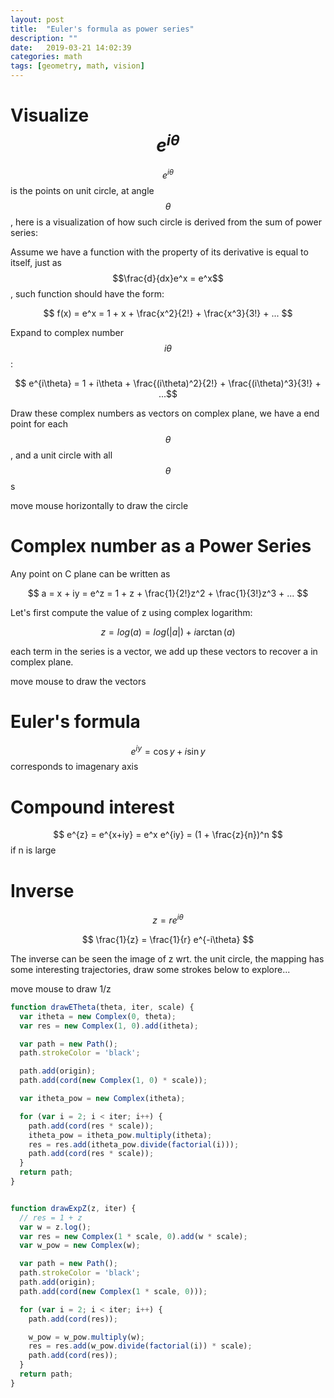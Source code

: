 ```yaml
---
layout: post
title:  "Euler's formula as power series"
description: ""
date:   2019-03-21 14:02:39
categories: math
tags: [geometry, math, vision]
---
```


<script type="text/javascript" src="../../js/paper-full.min.js"></script>
<script type="text/javascript" src="../../js/complex.js"></script>
<script type="text/paperscript" src="../../js/ei.js" canvas="ei"></script>
<script type="text/paperscript" src="../../js/ez.js" canvas="ez"></script>
<script type="text/paperscript" src="../../js/inverse.js" canvas="inv"></script>

# Visualize $$e^{i\theta}$$

$$e^{i\theta}$$ is the points on unit circle, at angle $$\theta$$, here is a visualization of how such circle is derived from the sum of power series:

Assume we have a function with the property of its derivative is equal to itself, just as $$\frac{d}{dx}e^x = e^x$$, such function should have the form:

$$ f(x) = e^x = 1 + x + \frac{x^2}{2!} + \frac{x^3}{3!} + ... $$

Expand to complex number $$i\theta$$:

$$ e^{i\theta} = 1 + i\theta + \frac{(i\theta)^2}{2!} + \frac{(i\theta)^3}{3!} + ...$$

Draw these complex numbers as vectors on complex plane, we have a end point for each $$\theta$$, and a unit circle with all $$\theta$$s

<canvas id="ei" width="450" height="450"></canvas>
<div class="image-caption">move mouse horizontally to draw the circle</div>

# Complex number as a Power Series

Any point on C plane can be written as

$$
  a = x + iy = e^z = 1 + z + \frac{1}{2!}z^2 + \frac{1}{3!}z^3 + ...
$$

Let's first compute the value of z using complex logarithm:

$$ z = log(a) = log(\vert a \vert) + i\arctan(a) $$

each term in the series is a vector, we add up these vectors to recover a in complex plane.

<canvas id="ez" width="450" height="450"></canvas>
<div class="image-caption">move mouse to draw the vectors</div>

# Euler's formula

$$ e^{iy} = \cos y + i \sin y $$ corresponds to imagenary axis

# Compound interest

$$ e^{z} = e^{x+iy} = e^x e^{iy} = (1 + \frac{z}{n})^n $$ if n is large

# Inverse

$$ z = r e^{i\theta} $$

$$ \frac{1}{z} = \frac{1}{r} e^{-i\theta} $$

The inverse can be seen the image of z wrt. the unit circle, the mapping has some interesting trajectories, draw some strokes below to explore...

<canvas id="inv" width="450" height="450"></canvas>
<div class="image-caption">move mouse to draw 1/z</div>

~~~ javascript
function drawETheta(theta, iter, scale) {
  var itheta = new Complex(0, theta);
  var res = new Complex(1, 0).add(itheta);

  var path = new Path();
  path.strokeColor = 'black';

  path.add(origin);
  path.add(cord(new Complex(1, 0) * scale));

  var itheta_pow = new Complex(itheta);

  for (var i = 2; i < iter; i++) {
    path.add(cord(res * scale));
    itheta_pow = itheta_pow.multiply(itheta);
    res = res.add(itheta_pow.divide(factorial(i)));
    path.add(cord(res * scale));
  }
  return path;
}


function drawExpZ(z, iter) {
  // res = 1 + z
  var w = z.log();
  var res = new Complex(1 * scale, 0).add(w * scale);
  var w_pow = new Complex(w);

  var path = new Path();
  path.strokeColor = 'black';
  path.add(origin);
  path.add(cord(new Complex(1 * scale, 0)));

  for (var i = 2; i < iter; i++) {
    path.add(cord(res));

    w_pow = w_pow.multiply(w);
    res = res.add(w_pow.divide(factorial(i)) * scale);
    path.add(cord(res));
  }
  return path;
}
~~~

<!--
<script type="text/javascript" src="../../js/three.js"></script>
<script type="text/javascript" src="../../js/drag-controls.js"></script>
<script type="text/javascript" src="../../js/orbit-controls.js"></script>
<script type="text/javascript" src="../../js/env.js"></script> -->
<!-- <script type="text/javascript" src="../../js/gdp.js" ccd="enabled" hinge="enabled" limits="enabled" orbit="enabled"></script> -->
